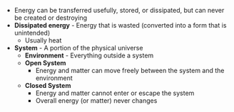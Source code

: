 - Energy can be transferred usefully, stored, or dissipated, but can never be created or destroying
- **Dissipated energy** - Energy that is wasted (converted into a form that is unintended)
	- Usually heat
- **System** - A portion of the physical universe
	- **Environment** - Everything outside a system
	- **Open System**
		- Energy and matter can move freely between the system and the environment
	- **Closed System**
		- Energy and matter cannot enter or escape the system
		- Overall energy (or matter) never changes
